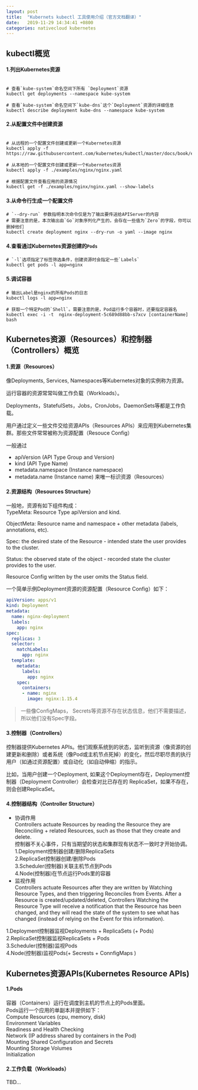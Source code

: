 ```yaml
---
layout: post
title:  "Kubernets kubectl 工具使用介绍（官方文档翻译）"
date:   2019-11-29 14:34:41 +0800
categories: nativecloud kubernetes
---
```


## kubectl概览
#### 1.列出Kubernetes资源  

```shell

# 查看`kube-system`命名空间下所有 `Deployment`资源
kubectl get deployments --namespace kube-system

# 查看`kube-system`命名空间下`kube-dns`这个`Deployment`资源的详细信息
kubectl describe deployment kube-dns --namespace kube-system

```

#### 2.从配置文件中创建资源  

```shell

# 从远程的一个配置文件创建或更新一个Kubernetes资源
kubectl apply -f https://raw.githubusercontent.com/kubernetes/kubectl/master/docs/book/examples/nginx/nginx.yaml

# 从本地的一个配置文件创建或更新一个Kubernetes资源
kubectl apply -f ./examples/nginx/nginx.yaml

# 根据配置文件查看应用的资源情况
kubectl get -f ./examples/nginx/nginx.yaml --show-labels
```

#### 3.从命令行生成一个配置文件  

```shell
# `--dry-run` 参数指明本次命令仅是为了输出要传送给APIServer的内容
# 需要注意的是，本次输出由`Go`对象序列化产生的，会存在一些值为`Zero`的字段，你可以删掉他们
kubectl create deployment nginx --dry-run -o yaml --image nginx
```

#### 4.查看通过Kubernetes资源创建的`Pods`  

```shell
# `-l`选项指定了标签筛选条件，创建资源时会指定一些`Labels`
kubectl get pods -l app=nginx
```

#### 5.调试容器  

```shell
# 输出Label是nginx的所有Pods的日志
kubectl logs -l app=nginx

# 获取一个特定Pod的`Shell`。需要注意的是，Pod运行多个容器时，还要指定容器名
kubectl exec -i -t  nginx-deployment-5c689d88bb-s7xcv [containerName] bash
```

## Kubernetes资源（Resources）和控制器（Controllers）概览

#### 1.资源（Resources）  
像Deployments, Services, Namespaces等Kubernetes对象的实例称为资源。  

运行容器的资源常常叫做工作负载（Workloads）。

Deployments，StatefulSets，Jobs，CronJobs，DaemonSets等都是工作负载。  

用户通过定义一些文件交给资源APIs（Resources APIs）来应用到Kubernetes集群。那些文件常常被称为资源配置（Resouce Config）  

一般通过 
* apiVersion (API Type Group and Version)
* kind (API Type Name)
* metadata.namespace (Instance namespace)
* metadata.name (Instance name)
来唯一标识资源（Resources）

#### 2.资源结构（Resources Structure）  
一般地，资源有如下组件构成：  
TypeMeta: Resource Type apiVersion and kind.  

ObjectMeta: Resource name and namespace + other metadata (labels, annotations, etc).  

Spec: the desired state of the Resource - intended state the user provides to the cluster.  

Status: the observed state of the object - recorded state the cluster provides to the user.  

Resource Config written by the user omits the Status field.  

一个简单示例Deployment资源的资源配置（Resource Config）如下：  
```yaml
apiVersion: apps/v1
kind: Deployment
metadata:
  name: nginx-deployment
  labels:
    app: nginx
spec:
  replicas: 3
  selector:
    matchLabels:
      app: nginx
  template:
    metadata:
      labels:
        app: nginx
    spec:
      containers:
      - name: nginx
        image: nginx:1.15.4
```
> 一些像ConfigMaps， Secrets等资源不存在状态信息，他们不需要描述，所以他们没有Spec字段。

#### 3.控制器（Controllers）  
控制器提供Kubernetes APIs。他们观察系统到的状态，监听到资源（像资源的创建更新和删除）或者系统（像Pod或主机节点死掉）的变化，然后尽职尽责的执行用户（如通过资源配置）或自动化（如自动伸缩）的指示。  

比如，当用户创建一个Deployment, 如果这个Deployment存在，Deployment控制器（Deployment Controller）会检查对比已存在的 ReplicaSet，如果不存在，则会创建ReplicaSet。

#### 4.控制器结构（Controller Structure）  
* 协调作用  
Controllers actuate Resources by reading the Resource they are Reconciling + related Resources, such as those that they create and delete.  
控制器不关心事件，只有当期望的状态和集群现有状态不一致时才开始协调。  
1.Deployment控制器创建/删除ReplicaSets  
2.ReplicaSet控制器创建/删除Pods  
3.Scheduler(控制器)关联主机节点到Pods  
4.Node(控制器)在节点运行Pods里的容器  
* 监视作用  
Controllers actuate Resources after they are written by Watching Resource Types, and then triggering Reconciles from Events. After a Resource is created/updated/deleted, Controllers Watching the Resource Type will receive a notification that the Resource has been changed, and they will read the state of the system to see what has changed (instead of relying on the Event for this information).  

1.Deployment控制器监视Deployments + ReplicaSets (+ Pods)  
2.ReplicaSet控制器监视ReplicaSets + Pods  
3.Scheduler(控制器)监视Pods  
4.Node(控制器)监视Pods(+ Secrests + ConnfigMaps )

## Kubernetes资源APIs(Kubernetes Resource APIs)
#### 1.Pods  
容器（Containers）运行在调度到主机的节点上的Pods里面。  
Pods运行一个应用的单副本并提供如下：  
Compute Resources (cpu, memory, disk)  
Environment Variables  
Readiness and Health Checking  
Network (IP address shared by containers in the Pod)  
Mounting Shared Configuration and Secrets  
Mounting Storage Volumes  
Initialization  

#### 2.工作负载（Workloads）  
TBD...
